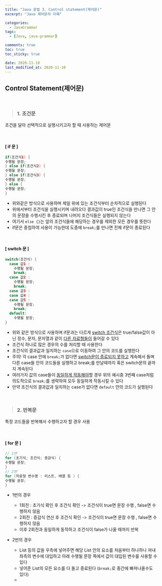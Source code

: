 ```yaml
---
title: "Java 문법 3. Control statement(제어문)"
excerpt: "Java 제어문의 이해"

categories:
  - JavaGrammar
tags:
  - [Java, java-grammar]

comments: true
toc: true
toc_sticky: true

date: 2020-11-10
last_modified_at: 2020-11-10
---
```


## Control Statement(제어문)

<br>

> ### 1. 조건문

조건을 달아 선택적으로 실행시키고자 할 때 사용하는 제어문

<br>

#### [ if 문 ]

```java
if(조건식1) {
수행될 문장;
} else if(조건식2) {
수행될 문장;
} else if(조건식3) {
수행될 문장;
} else {
수행될 문장;
}
```

- 위와같은 방식으로 사용하며 제일 위에 있는 조건식부터 순차적으로 실행된다
- 위에서부터 조건식을 실행시키며 내려오다 결과값이 true인 조건식을 만나면 그 안의 문장을 수행시킨 후 종료되며 나머지 조건식들은 실행되지 않는다
- 여기서 `else {}`는 앞의 조건식들에 해당하는 경우를 제외한 모든 경우를 뜻한다
- if문은 중첩하여 사용이 가능한데 도중에 `break;`를 만나면 전체 if문이 종료된다

<br>

#### [ switch 문 ]

```java
switch(조건식) {
  case 값1 :
    수행될 문장;
    break;
  case 값2 :
    수행될 문장;
    break;
  case 값3 :
  case 값4 :
  case 값5 :
    수행될 문장;
    break;
  default:
    수행될 문장;
}
```

- 위와 같은 방식으로 사용하며 if문과는 다르게 <u>switch 조건식</u>은 true/false값이 아닌 정수, 문자, 문자열과 같이 <u>다른 자료형들이</u> 들어갈 수 있다
- 조건식 하나로 많은 경우의 수를 처리할 때 사용한다
- 조건식의 결과값과 일치하는 `case`으로 이동하여 그 안의 코드를 실행한다
- 주의! 각 case 안에 `break;`가 없다면 <u>switch문이 종료되지 못하고</u> 계속해서 돌며 다른 case들 안의 코드들을 실행하고 break;를 만날때까지 혹은 switch문의 끝까지 계속된다
- 여러가지 값의 case들이 <u>동일하게 작동해야</u>할 경우 위의 예시중 3번째 case처럼 의도적으로 `break;`를 생략하여 모두 동일하게 작동시킬 수 있다
- 만약 조건식의 결과값과 일치하는 case가 없다면 `default` 안의 코드가 실행된다

<br>

> ### 2. 반복문

특정 코드들을 반복해서 수행하고자 할 경우 사용

<br>

#### [ for 문 ]

```java
// 1번
for (초기식; 조건식; 증감식) {
수행될 문장;
}
// 2번
for (자료형 변수명 : 리스트, 배열 등 ) {
수행될 문장;
}
```

- 1번의 경우

  - 1회전 : 초기식 확인 후 조건식 확인 -> 조건식이 true면 문장 수행 , false면 수행하지 않음
  - 2회전 : 증감식 연산 후 조건식 확인 -> 조건식이 true면 문장 수행 , false면 수행하지 않음
  - 이후 2회전과 동일하게 동작하고 조건식이 false가 나올 때까지 반복

- 2번의 경우
  - List 등의 값을 우측에 넣어주면 해당 List 안의 요소를 처음부터 하나하나 꺼내 좌측의 변수에 대입하고 아래 수행될 문장 쪽에서 값이 대입된 변수를 사용할 수 있다
  - 넣어준 List의 모든 요소를 다 돌고 종료된다 (`break;`로 중간에 빠져나올수도 있다)
  -
